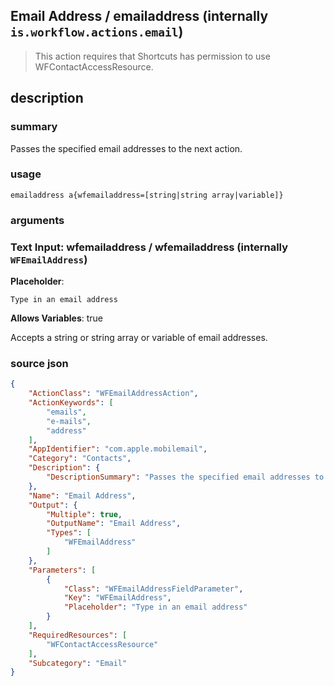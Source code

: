 
## Email Address / emailaddress (internally `is.workflow.actions.email`)


> This action requires that Shortcuts has permission to use WFContactAccessResource.


## description
### summary
Passes the specified email addresses to the next action.


### usage
`emailaddress a{wfemailaddress=[string|string array|variable]}`

### arguments
### Text Input: wfemailaddress / wfemailaddress (internally `WFEmailAddress`)
**Placeholder**:
```
Type in an email address
```
**Allows Variables**: true



Accepts a string or string array or variable of email addresses.

### source json

```json
{
	"ActionClass": "WFEmailAddressAction",
	"ActionKeywords": [
		"emails",
		"e-mails",
		"address"
	],
	"AppIdentifier": "com.apple.mobilemail",
	"Category": "Contacts",
	"Description": {
		"DescriptionSummary": "Passes the specified email addresses to the next action."
	},
	"Name": "Email Address",
	"Output": {
		"Multiple": true,
		"OutputName": "Email Address",
		"Types": [
			"WFEmailAddress"
		]
	},
	"Parameters": [
		{
			"Class": "WFEmailAddressFieldParameter",
			"Key": "WFEmailAddress",
			"Placeholder": "Type in an email address"
		}
	],
	"RequiredResources": [
		"WFContactAccessResource"
	],
	"Subcategory": "Email"
}
```
